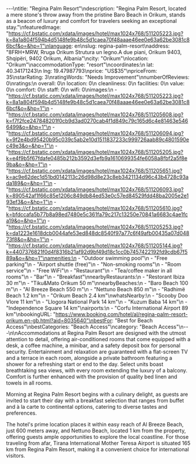 ---\ntitle: "Regina Palm Resort"\ndescription: "Regina Palm Resort, located a mere stone's throw away from the pristine Baro Beach in Orikum, stands as a beacon of luxury and comfort for travelers seeking an exceptional stay."\nfeaturedImage: "https://cf.bstatic.com/xdata/images/hotel/max1024x768/511205223.jpg?k=8a1a804f594b4d5148fe9b48c5d1caea70f48aaae46ee0e63a62be3081c86bcf&o=&hp=1"\nlanguage: en\nslug: regina-palm-resort\naddress: "8FRH+MRW, Rruga Orikum Strutura un legno.A due piani, Orikum 9403, Shqipëri, 9402 Orikum, Albania"\ncity: "Orikum"\nlocation: "Orikum"\naccommodationType: "resort"\ncoordinates:\n  lat: 40.34171243\n  lng: 19.47987793\nprice: "US$35"\npriceFrom: 35\nstarRating: 3\nratingWords: "Needs Improvement"\nnumberOfReviews: 0\nratings:\n  overall: 0\n  location: 0\n  cleanliness: 0\n  facilities: 0\n  value: 0\n  comfort: 0\n  staff: 0\n  wifi: 0\nimages:\n  - "https://cf.bstatic.com/xdata/images/hotel/max1024x768/511205223.jpg?k=8a1a804f594b4d5148fe9b48c5d1caea70f48aaae46ee0e63a62be3081c86bcf&o=&hp=1"\n  - "https://cf.bstatic.com/xdata/images/hotel/max1024x768/511205608.jpg?k=f7f2fce247848201f0cb9d3ad0270cab4f1d849c79c165d6c4e81463e5466499&o=&hp=1"\n  - "https://cf.bstatic.com/xdata/images/hotel/max1024x768/511206094.jpg?k=9f2e4bd95420b95c039c5ab2e10d1511837233c999726aab89c4801590ec49e3&o=&hp=1"\n  - "https://cf.bstatic.com/xdata/images/hotel/max1024x768/511205205.jpg?k=e4f9b5f67fdafe0485b212b3592d3efb9a1610699354fe6058a8fbf2a5f8e9ba&o=&hp=1"\n  - "https://cf.bstatic.com/xdata/images/hotel/max1024x768/511205651.jpg?k=ac9e62dec1d51bd0142113c26d98d8e23c8eb3421134d96c43b4728c93ada189&o=&hp=1"\n  - "https://cf.bstatic.com/xdata/images/hotel/max1024x768/511206093.jpg?k=890542af1f66c85e1206c849db84ed53e0c57ed84529fdd48ba2005e2e193ef3&o=&hp=1"\n  - "https://cf.bstatic.com/xdata/images/hotel/max1024x768/511205610.jpg?k=bfdccafa5b77b8a98ed7480e5c361fa79c217c13250e70841a6683c4ae1fca19&o=&hp=1"\n  - "https://cf.bstatic.com/xdata/images/hotel/max1024x768/511205253.jpg?k=da1223e1618dcb0044afe53ed848dc8540f97a77c6f49afb00435a07d04873f8&o=&hp=1"\n  - "https://cf.bstatic.com/xdata/images/hotel/max1024x768/511205144.jpg?k=4407376821f0d4f8316b21af92d9bf49d18c1cc0b7457422192fd9cdb67f589a&o=&hp=1"\namenities:\n  - "Outdoor swimming pool"\n  - "Free parking"\n  - "Airport shuttle (free)"\n  - "Non-smoking rooms"\n  - "Room service"\n  - "Free WiFi"\n  - "Restaurant"\n  - "Tea/coffee maker in all rooms"\n  - "Bar"\n  - "Breakfast"\nnearbyRestaurants:\n  - "Restorant Ibiza 30 m"\n  - "Tiku&Mato Orikum 50 m"\nnearbyBeaches:\n  - "Baro Beach 100 m"\n  - "Al Breeze Beach 550 m"\n  - "Nettuno Beach 850 m"\n  - "Radhimë Beach 1.2 km"\n  - "Orikum Beach 2.4 km"\nwhatsNearby:\n  - "Scooby Doo Vlore 11 km"\n  - "Llogora National Park 14 km"\n  - "Kuzum Baba 14 km"\n  - "Independence Square 14 km"\nairports:\n  - "Corfu International Airport 89 km"\nbookingURL: "https://www.booking.com/hotel/al/regina-palm-resort-orikum.en-gb.html?aid=8035640"\nbestFor: "Best for Beach Access"\nbestCategories: "Beach Access"\ncategory: "Beach Access"\n---\n\nAccommodations at Regina Palm Resort are designed with the utmost attention to detail, offering air-conditioned rooms that come equipped with a desk, a coffee machine, a minibar, and a safety deposit box for personal security. Entertainment and relaxation are guaranteed with a flat-screen TV and a terrace in each room, alongside a private bathroom featuring a shower for a refreshing start or end to the day. Select units boast breathtaking sea views, with every room extending the luxury of a balcony. Comfort is further enhanced with the provision of quality bed linen and towels in all rooms.

Morning at Regina Palm Resort begins with a culinary delight, as guests are invited to start their day with a breakfast selection that ranges from buffet and à la carte to continental options, catering to diverse tastes and preferences.

The hotel's prime location places it within easy reach of Al Breeze Beach, just 600 meters away, and Nettuno Beach, located 1 km from the property, offering guests ample opportunities to explore the local coastline. For those traveling from afar, Tirana International Mother Teresa Airport is situated 165 km from Regina Palm Resort, making it a convenient choice for international visitors.